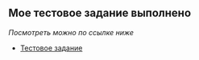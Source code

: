 ## Мое тестовое задание выполнено

_Посмотреть можно по ссылке ниже_

- [Тестовое задание](jkrass210.github.io/test_Alpfa/)
